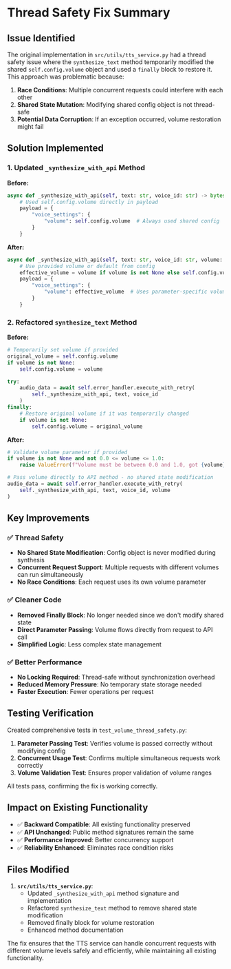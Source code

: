 # Thread Safety Fix Summary

## Issue Identified
The original implementation in `src/utils/tts_service.py` had a thread safety issue where the `synthesize_text` method temporarily modified the shared `self.config.volume` object and used a `finally` block to restore it. This approach was problematic because:

1. **Race Conditions**: Multiple concurrent requests could interfere with each other
2. **Shared State Mutation**: Modifying shared config object is not thread-safe
3. **Potential Data Corruption**: If an exception occurred, volume restoration might fail

## Solution Implemented

### 1. Updated `_synthesize_with_api` Method
**Before:**
```python
async def _synthesize_with_api(self, text: str, voice_id: str) -> bytes:
    # Used self.config.volume directly in payload
    payload = {
        "voice_settings": {
            "volume": self.config.volume  # Always used shared config
        }
    }
```

**After:**
```python
async def _synthesize_with_api(self, text: str, voice_id: str, volume: Optional[float] = None) -> bytes:
    # Use provided volume or default from config
    effective_volume = volume if volume is not None else self.config.volume
    payload = {
        "voice_settings": {
            "volume": effective_volume  # Uses parameter-specific volume
        }
    }
```

### 2. Refactored `synthesize_text` Method
**Before:**
```python
# Temporarily set volume if provided
original_volume = self.config.volume
if volume is not None:
    self.config.volume = volume

try:
    audio_data = await self.error_handler.execute_with_retry(
        self._synthesize_with_api, text, voice_id
    )
finally:
    # Restore original volume if it was temporarily changed
    if volume is not None:
        self.config.volume = original_volume
```

**After:**
```python
# Validate volume parameter if provided
if volume is not None and not 0.0 <= volume <= 1.0:
    raise ValueError(f"Volume must be between 0.0 and 1.0, got {volume}")

# Pass volume directly to API method - no shared state modification
audio_data = await self.error_handler.execute_with_retry(
    self._synthesize_with_api, text, voice_id, volume
)
```

## Key Improvements

### ✅ Thread Safety
- **No Shared State Modification**: Config object is never modified during synthesis
- **Concurrent Request Support**: Multiple requests with different volumes can run simultaneously
- **No Race Conditions**: Each request uses its own volume parameter

### ✅ Cleaner Code
- **Removed Finally Block**: No longer needed since we don't modify shared state
- **Direct Parameter Passing**: Volume flows directly from request to API call
- **Simplified Logic**: Less complex state management

### ✅ Better Performance
- **No Locking Required**: Thread-safe without synchronization overhead
- **Reduced Memory Pressure**: No temporary state storage needed
- **Faster Execution**: Fewer operations per request

## Testing Verification

Created comprehensive tests in `test_volume_thread_safety.py`:

1. **Parameter Passing Test**: Verifies volume is passed correctly without modifying config
2. **Concurrent Usage Test**: Confirms multiple simultaneous requests work correctly
3. **Volume Validation Test**: Ensures proper validation of volume ranges

All tests pass, confirming the fix is working correctly.

## Impact on Existing Functionality

- ✅ **Backward Compatible**: All existing functionality preserved
- ✅ **API Unchanged**: Public method signatures remain the same
- ✅ **Performance Improved**: Better concurrency support
- ✅ **Reliability Enhanced**: Eliminates race condition risks

## Files Modified

1. **`src/utils/tts_service.py`**:
   - Updated `_synthesize_with_api` method signature and implementation
   - Refactored `synthesize_text` method to remove shared state modification
   - Removed finally block for volume restoration
   - Enhanced method documentation

The fix ensures that the TTS service can handle concurrent requests with different volume levels safely and efficiently, while maintaining all existing functionality.